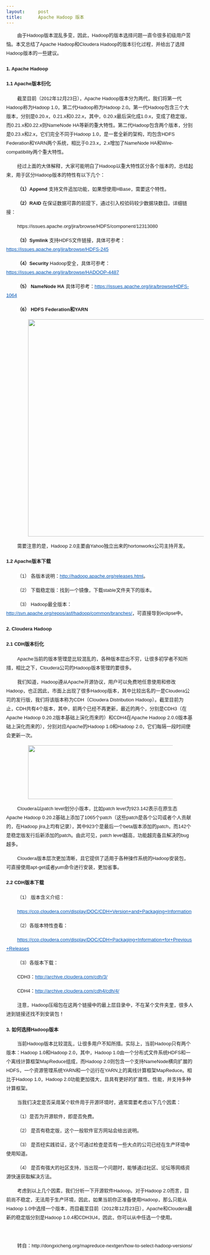 ```yaml
---
layout:     post
title:      Apache Hadoop 版本
---
```

<div id="article_content" class="article_content clearfix csdn-tracking-statistics" data-pid="blog" data-mod="popu_307" data-dsm="post">
								            <link rel="stylesheet" href="https://csdnimg.cn/release/phoenix/template/css/ck_htmledit_views-f76675cdea.css">
						<div class="htmledit_views" id="content_views">
                <div class="iteye-blog-content-contain" style="font-size:14px;">
<p style="line-height:24px;text-indent:2.1em;font-family:'Lucida Grande', 'Lucida Sans Unicode', Verdana, sans-serif;"><span style="background-color:#ffffff;"><span style="font-size:small;"><span style="font-size:small;">由于Hadoop版本混乱多变，因此，Hadoop的版本选择问题一直令很多初级用户苦恼。本文总结了Apache Hadoop和Cloudera Hadoop的版本衍化过程，并给出了选择Hadoop版本的一些建议。</span></span></span></p>
<h3 style="line-height:24px;font-family:Verdana, sans-serif;font-size:13px;"><span style="background-color:#ffffff;"><span style="font-size:small;"><span style="font-size:small;">1. Apache Hadoop</span></span></span></h3>
<h4 style="line-height:24px;font-family:Verdana, sans-serif;font-size:12px;"><span style="background-color:#ffffff;"><span style="font-size:small;"><span style="font-size:small;">1.1 Apache版本衍化</span></span></span></h4>
<p style="line-height:24px;text-indent:2.1em;font-family:'Lucida Grande', 'Lucida Sans Unicode', Verdana, sans-serif;"><span style="background-color:#ffffff;"><span style="font-size:small;"><span style="font-size:small;">截至目前（2012年12月23日），Apache Hadoop版本分为两代，我们将第一代Hadoop称为Hadoop 1.0，第二代Hadoop称为Hadoop 2.0。第一代Hadoop包含三个大版本，分别是0.20.x，0.21.x和0.22.x，其中，0.20.x最后演化成1.0.x，变成了稳定版，而0.21.x和0.22.x则NameNode HA等新的重大特性。第二代Hadoop包含两个版本，分别是0.23.x和2.x，它们完全不同于Hadoop 1.0，是一套全新的架构，均包含HDFS Federation和YARN两个系统，相比于0.23.x，2.x增加了NameNode HA和Wire-compatibility两个重大特性。</span></span></span></p>
<p style="line-height:24px;text-indent:2.1em;font-family:'Lucida Grande', 'Lucida Sans Unicode', Verdana, sans-serif;"><span style="background-color:#ffffff;"><span style="font-size:small;"><span style="font-size:small;">经过上面的大体解释，大家可能明白了Hadoop以重大特性区分各个版本的，总结起来，用于区分Hadoop版本的特性有以下几个：</span></span></span></p>
<p style="line-height:24px;text-indent:2.1em;font-family:'Lucida Grande', 'Lucida Sans Unicode', Verdana, sans-serif;"><span style="background-color:#ffffff;"><span style="font-size:small;"><span style="font-size:small;"><strong>（1）Append</strong> 支持文件追加功能，如果想使用HBase，需要这个特性。</span></span></span></p>
<p style="line-height:24px;text-indent:2.1em;font-family:'Lucida Grande', 'Lucida Sans Unicode', Verdana, sans-serif;"><span style="background-color:#ffffff;"><span style="font-size:small;"><span style="font-size:small;"><strong>（2）RAID </strong>在保证数据可靠的前提下，通过引入校验码较少数据块数目。详细链接：</span></span></span></p>
<p style="line-height:24px;text-indent:2.1em;font-family:'Lucida Grande', 'Lucida Sans Unicode', Verdana, sans-serif;"><span style="background-color:#ffffff;"><span style="font-size:small;"><span style="font-size:small;">https://issues.apache.org/jira/browse/HDFS/component/12313080</span></span></span></p>
<p style="line-height:24px;text-indent:2.1em;font-family:'Lucida Grande', 'Lucida Sans Unicode', Verdana, sans-serif;"><span style="background-color:#ffffff;"><span style="font-size:small;"><span style="font-size:small;"><strong>（3）Symlink</strong> 支持HDFS文件链接，具体可参考： </span><a style="color:#0054b3;" href="https://issues.apache.org/jira/browse/HDFS-245" rel="nofollow"><span style="text-decoration:underline;"><span style="font-size:small;">https://issues.apache.org/jira/browse/HDFS-245</span></span></a></span></span></p>
<p style="line-height:24px;text-indent:2.1em;font-family:'Lucida Grande', 'Lucida Sans Unicode', Verdana, sans-serif;"><span style="background-color:#ffffff;"><span style="font-size:small;"><span style="font-size:small;"><strong>（4）Security</strong> Hadoop安全，具体可参考：</span><a style="color:#0054b3;" href="https://issues.apache.org/jira/browse/HADOOP-4487" rel="nofollow"><span style="text-decoration:underline;"><span style="font-size:small;">https://issues.apache.org/jira/browse/HADOOP-4487</span></span></a></span></span></p>
<p style="line-height:24px;text-indent:2.1em;font-family:'Lucida Grande', 'Lucida Sans Unicode', Verdana, sans-serif;"><span style="background-color:#ffffff;"><span style="font-size:small;"><span style="font-size:small;"><strong>（5） NameNode HA</strong> 具体可参考：</span><a style="color:#0054b3;" href="https://issues.apache.org/jira/browse/HDFS-1064" rel="nofollow"><span style="text-decoration:underline;"><span style="font-size:small;">https://issues.apache.org/jira/browse/HDFS-1064</span></span></a></span></span></p>
<p style="line-height:24px;text-indent:2.1em;font-family:'Lucida Grande', 'Lucida Sans Unicode', Verdana, sans-serif;"><strong style="background-color:#ffffff;"><span style="font-size:small;"><span style="font-size:small;">（6） HDFS Federation和YARN</span></span></strong></p>
<p style="line-height:24px;text-indent:2.1em;font-family:'Lucida Grande', 'Lucida Sans Unicode', Verdana, sans-serif;"><span style="font-size:small;"><img class="aligncenter size-full wp-image-1975" title="apache-hadoop-versions" src="http://dongxicheng.org/wp-content/uploads/2012/12/apache-hadoop-versions.jpg" alt="" width="521" height="585"></span></p>
<p style="line-height:24px;text-indent:2.1em;font-family:'Lucida Grande', 'Lucida Sans Unicode', Verdana, sans-serif;"><span style="background-color:#ffffff;"><span style="font-size:small;"><span style="font-size:small;">需要注意的是，Hadoop 2.0主要由Yahoo独立出来的hortonworks公司主持开发。</span></span></span></p>
<h4 style="line-height:24px;font-family:Verdana, sans-serif;font-size:12px;"><span style="background-color:#ffffff;"><span style="font-size:small;"><span style="font-size:small;">1.2 Apache版本下载</span></span></span></h4>
<p style="line-height:24px;text-indent:2.1em;font-family:'Lucida Grande', 'Lucida Sans Unicode', Verdana, sans-serif;"><span style="background-color:#ffffff;"><span style="font-size:small;"><span style="font-size:small;">（1） 各版本说明：</span><a style="color:#0054b3;" href="http://hadoop.apache.org/releases.html" rel="nofollow"><span style="text-decoration:underline;"><span style="font-size:small;">http://hadoop.apache.org/releases.html</span></span></a><span style="font-size:small;">。</span></span></span></p>
<p style="line-height:24px;text-indent:2.1em;font-family:'Lucida Grande', 'Lucida Sans Unicode', Verdana, sans-serif;"><span style="background-color:#ffffff;"><span style="font-size:small;"><span style="font-size:small;">（2） 下载稳定版：找到一个镜像，下载stable文件夹下的版本。</span></span></span></p>
<p style="line-height:24px;text-indent:2.1em;font-family:'Lucida Grande', 'Lucida Sans Unicode', Verdana, sans-serif;"><span style="background-color:#ffffff;"><span style="font-size:small;"><span style="font-size:small;">（3） Hadoop最全版本：</span><a style="color:#0054b3;" href="http://svn.apache.org/repos/asf/hadoop/common/branches/" rel="nofollow"><span style="text-decoration:underline;"><span style="font-size:small;">http://svn.apache.org/repos/asf/hadoop/common/branches/</span></span></a><span style="font-size:small;">，可直接导到eclipse中。</span></span></span></p>
<h3 style="line-height:24px;font-family:Verdana, sans-serif;font-size:13px;"><span style="background-color:#ffffff;"><span style="font-size:small;"><span style="font-size:small;">2. Cloudera Hadoop</span></span></span></h3>
<h4 style="line-height:24px;font-family:Verdana, sans-serif;font-size:12px;"><span style="background-color:#ffffff;"><span style="font-size:small;"><span style="font-size:small;">2.1 CDH版本衍化</span></span></span></h4>
<p style="line-height:24px;text-indent:2.1em;font-family:'Lucida Grande', 'Lucida Sans Unicode', Verdana, sans-serif;"><span style="background-color:#ffffff;"><span style="font-size:small;"><span style="font-size:small;">Apache当前的版本管理是比较混乱的，各种版本层出不穷，让很多初学者不知所措，相比之下，Cloudera公司的Hadoop版本管理的要很多。</span></span></span></p>
<p style="line-height:24px;text-indent:2.1em;font-family:'Lucida Grande', 'Lucida Sans Unicode', Verdana, sans-serif;"><span style="background-color:#ffffff;"><span style="font-size:small;"><span style="font-size:small;">我们知道，Hadoop遵从Apache开源协议，用户可以免费地任意使用和修改Hadoop，也正因此，市面上出现了很多Hadoop版本，其中比较出名的一是Cloudera公司的发行版，我们将该版本称为CDH（Cloudera Distribution Hadoop）。截至目前为止，CDH共有4个版本，其中，前两个已经不再更新，最近的两个，分别是CDH3（在Apache Hadoop 0.20.2版本基础上演化而来的）和CDH4在Apache Hadoop 2.0.0版本基础上演化而来的），分别对应Apache的Hadoop 1.0和Hadoop 2.0，它们每隔一段时间便会更新一次。</span></span></span></p>
<p style="line-height:24px;text-indent:2.1em;font-family:'Lucida Grande', 'Lucida Sans Unicode', Verdana, sans-serif;"><span style="font-size:small;"><img class="aligncenter size-full wp-image-1976" title="cloudera-hadoop-versions" src="http://dongxicheng.org/wp-content/uploads/2012/12/cloudera-hadoop-versions.jpg" alt="" width="420" height="145"></span></p>
<p style="line-height:24px;text-indent:2.1em;font-family:'Lucida Grande', 'Lucida Sans Unicode', Verdana, sans-serif;"><span style="background-color:#ffffff;"><span style="font-size:small;"><span style="font-size:small;">Cloudera以patch level划分小版本，比如patch level为923.142表示在原生态Apache Hadoop 0.20.2基础上添加了1065个patch（这些patch是各个公司或者个人贡献的，在Hadoop jira上均有记录），其中923个是最后一个beta版本添加的patch，而142个是稳定版发行后新添加的patch。由此可见，patch level越高，功能越完备且解决的bug越多。</span></span></span></p>
<p style="line-height:24px;text-indent:2.1em;font-family:'Lucida Grande', 'Lucida Sans Unicode', Verdana, sans-serif;"><span style="background-color:#ffffff;"><span style="font-size:small;"><span style="font-size:small;">Cloudera版本层次更加清晰，且它提供了适用于各种操作系统的Hadoop安装包，可直接使用apt-get或者yum命令进行安装，更加省事。</span></span></span></p>
<h4 style="line-height:24px;font-family:Verdana, sans-serif;font-size:12px;"><span style="background-color:#ffffff;"><span style="font-size:small;"><span style="font-size:small;">2.2 CDH版本下载</span></span></span></h4>
<p style="line-height:24px;text-indent:2.1em;font-family:'Lucida Grande', 'Lucida Sans Unicode', Verdana, sans-serif;"><span style="background-color:#ffffff;"><span style="font-size:small;"><span style="font-size:small;">（1） 版本含义介绍：</span></span></span></p>
<p style="line-height:24px;text-indent:2.1em;font-family:'Lucida Grande', 'Lucida Sans Unicode', Verdana, sans-serif;"><a style="background-color:#ffffff;color:#0054b3;" href="https://ccp.cloudera.com/display/DOC/CDH+Version+and+Packaging+Information" rel="nofollow"><span style="font-size:small;"><span style="text-decoration:underline;"><span style="font-size:small;">https://ccp.cloudera.com/display/DOC/CDH+Version+and+Packaging+Information</span></span></span></a></p>
<p style="line-height:24px;text-indent:2.1em;font-family:'Lucida Grande', 'Lucida Sans Unicode', Verdana, sans-serif;"><span style="background-color:#ffffff;"><span style="font-size:small;"><span style="font-size:small;">（2）各版本特性查看：</span></span></span></p>
<p style="line-height:24px;text-indent:2.1em;font-family:'Lucida Grande', 'Lucida Sans Unicode', Verdana, sans-serif;"><a style="background-color:#ffffff;color:#0054b3;" href="https://ccp.cloudera.com/display/DOC/CDH+Packaging+Information+for+Previous+Releases" rel="nofollow"><span style="font-size:small;"><span style="text-decoration:underline;"><span style="font-size:small;">https://ccp.cloudera.com/display/DOC/CDH+Packaging+Information+for+Previous+Releases</span></span></span></a></p>
<p style="line-height:24px;text-indent:2.1em;font-family:'Lucida Grande', 'Lucida Sans Unicode', Verdana, sans-serif;"><span style="background-color:#ffffff;"><span style="font-size:small;"><span style="font-size:small;">（3）各版本下载：</span></span></span></p>
<p style="line-height:24px;text-indent:2.1em;font-family:'Lucida Grande', 'Lucida Sans Unicode', Verdana, sans-serif;"><span style="background-color:#ffffff;"><span style="font-size:small;"><span style="font-size:small;">CDH3：</span><a style="color:#0054b3;" href="http://archive.cloudera.com/cdh/3/" rel="nofollow"><span style="text-decoration:underline;"><span style="font-size:small;">http://archive.cloudera.com/cdh/3/</span></span></a></span></span></p>
<p style="line-height:24px;text-indent:2.1em;font-family:'Lucida Grande', 'Lucida Sans Unicode', Verdana, sans-serif;"><span style="background-color:#ffffff;"><span style="font-size:small;"><span style="font-size:small;">CDH4：</span><a style="color:#0054b3;" href="http://archive.cloudera.com/cdh4/cdh/4/" rel="nofollow"><span style="text-decoration:underline;"><span style="font-size:small;">http://archive.cloudera.com/cdh4/cdh/4/</span></span></a></span></span></p>
<p style="line-height:24px;text-indent:2.1em;font-family:'Lucida Grande', 'Lucida Sans Unicode', Verdana, sans-serif;"><span style="background-color:#ffffff;"><span style="font-size:small;"><span style="font-size:small;">注意，Hadoop压缩包在这两个链接中的最上层目录中，不在某个文件夹里，很多人进到链接还找不到安装包！</span></span></span></p>
<h3 style="line-height:24px;font-family:Verdana, sans-serif;font-size:13px;"><span style="background-color:#ffffff;"><span style="font-size:small;"><span style="font-size:small;">3. 如何选择Hadoop版本</span></span></span></h3>
<p style="line-height:24px;text-indent:2.1em;font-family:'Lucida Grande', 'Lucida Sans Unicode', Verdana, sans-serif;"><span style="background-color:#ffffff;"><span style="font-size:small;"><span style="font-size:small;">当前Hadoop版本比较混乱，让很多用户不知所措。实际上，当前Hadoop只有两个版本：Hadoop 1.0和Hadoop 2.0，其中，Hadoop 1.0由一个分布式文件系统HDFS和一个离线计算框架MapReduce组成，而Hadoop 2.0则包含一个支持NameNode横向扩展的HDFS，一个资源管理系统YARN和一个运行在YARN上的离线计算框架MapReduce。相比于Hadoop 1.0，Hadoop 2.0功能更加强大，且具有更好的扩展性、性能，并支持多种计算框架。</span></span></span></p>
<p style="line-height:24px;text-indent:2.1em;font-family:'Lucida Grande', 'Lucida Sans Unicode', Verdana, sans-serif;"><span style="background-color:#ffffff;"><span style="font-size:small;"><span style="font-size:small;">当我们决定是否采用某个软件用于开源环境时，通常需要考虑以下几个因素：</span></span></span></p>
<p style="line-height:24px;text-indent:2.1em;font-family:'Lucida Grande', 'Lucida Sans Unicode', Verdana, sans-serif;"><span style="background-color:#ffffff;"><span style="font-size:small;"><span style="font-size:small;">（1）是否为开源软件，即是否免费。</span></span></span></p>
<p style="line-height:24px;text-indent:2.1em;font-family:'Lucida Grande', 'Lucida Sans Unicode', Verdana, sans-serif;"><span style="background-color:#ffffff;"><span style="font-size:small;"><span style="font-size:small;">（2） 是否有稳定版，这个一般软件官方网站会给出说明。</span></span></span></p>
<p style="line-height:24px;text-indent:2.1em;font-family:'Lucida Grande', 'Lucida Sans Unicode', Verdana, sans-serif;"><span style="background-color:#ffffff;"><span style="font-size:small;"><span style="font-size:small;">（3） 是否经实践验证，这个可通过检查是否有一些大点的公司已经在生产环境中使用知道。</span></span></span></p>
<p style="line-height:24px;text-indent:2.1em;font-family:'Lucida Grande', 'Lucida Sans Unicode', Verdana, sans-serif;"><span style="background-color:#ffffff;"><span style="font-size:small;"><span style="font-size:small;">（4） 是否有强大的社区支持，当出现一个问题时，能够通过社区、论坛等网络资源快速获取解决方法。</span></span></span></p>
<p style="line-height:24px;text-indent:2.1em;font-family:'Lucida Grande', 'Lucida Sans Unicode', Verdana, sans-serif;"><span style="background-color:#ffffff;"><span style="font-size:small;"><span style="font-size:small;">考虑到以上几个因素，我们分析一下开源软件Hadoop。对于Hadoop 2.0而言，目前尚不稳定，无法用于生产环境，因此，如果当前你正准备使用Hadoop，那么只能从Hadoop 1.0中选择一个版本，而目截至目前（2012年12月23日），Apache和Cloudera最新的稳定版分别是Hadoop 1.0.4和CDH3U4，因此，你可以从中任选一个使用。</span></span></span></p>
<p style="line-height:24px;text-indent:2.1em;font-family:'Lucida Grande', 'Lucida Sans Unicode', Verdana, sans-serif;"><span style="font-size:small;"> </span></p>
<p style="line-height:24px;text-indent:2.1em;font-family:'Lucida Grande', 'Lucida Sans Unicode', Verdana, sans-serif;"><span style="font-size:small;"><span style="font-size:small;">转自：http://dongxicheng.org/mapreduce-nextgen/how-to-select-hadoop-versions/</span></span></p>
</div>            </div>
                </div>